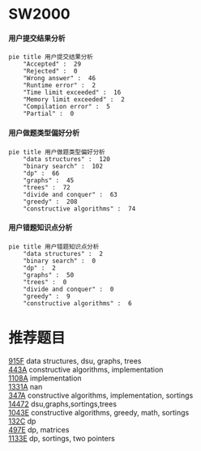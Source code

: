 # SW2000

<!-- tabs:start -->



#### **用户提交结果分析**

```mermaid
pie title 用户提交结果分析
    "Accepted" :  29
    "Rejected" :  0
    "Wrong answer" :  46
    "Runtime error" :  2
    "Time limit exceeded" :  16
    "Memory limit exceeded" :  2
    "Compilation error" :  5
    "Partial" :  0
```

#### **用户做题类型偏好分析**

```mermaid
pie title 用户做题类型偏好分析
    "data structures" :  120
    "binary search" :  102
    "dp" :  66
    "graphs" :  45
    "trees" :  72
    "divide and conquer" :  63
    "greedy" :  208
    "constructive algorithms" :  74
```
#### **用户错题知识点分析**

```mermaid
pie title 用户错题知识点分析
    "data structures" :  2
    "binary search" :  0
    "dp" :  2
    "graphs" :  50
    "trees" :  0
    "divide and conquer" :  0
    "greedy" :  9
    "constructive algorithms" :  6
```



<!-- tabs:end -->
# 推荐题目
[915F](https://codeforces.com/contest/915/problem/F)		data structures,
                        dsu,
                        graphs,
                        trees		  
[443A](https://codeforces.com/contest/443/problem/A)		constructive algorithms,
                        implementation		  
[1108A](https://codeforces.com/contest/1108/problem/A)		implementation		  
[1331A](https://codeforces.com/contest/1331/problem/A)		nan		  
[347A](https://codeforces.com/contest/347/problem/A)		constructive algorithms,
                        implementation,
                        sortings		  
[14472](https://codeforces.com/contest/1447/problem/2)		dsu,graphs,sortings,trees		  
[1043E](https://codeforces.com/contest/1043/problem/E)		constructive algorithms,
                        greedy,
                        math,
                        sortings		  
[132C](https://codeforces.com/contest/132/problem/C)		dp		  
[497E](https://codeforces.com/contest/497/problem/E)		dp,
                        matrices		  
[1133E](https://codeforces.com/contest/1133/problem/E)		dp,
                        sortings,
                        two pointers		  
